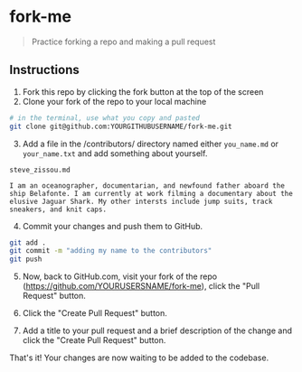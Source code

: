 # fork-me
> Practice forking a repo and making a pull request

## Instructions

1. Fork this repo by clicking the fork button at the top of the screen
2. Clone your fork of the repo to your local machine

```bash
# in the terminal, use what you copy and pasted
git clone git@github.com:YOURGITHUBUSERNAME/fork-me.git
```

3. Add a file in the /contributors/ directory named either `you_name.md` or `your_name.txt` and add something about yourself.

```
steve_zissou.md

I am an oceanographer, documentarian, and newfound father aboard the ship Belafonte. I am currently at work filming a documentary about the elusive Jaguar Shark. My other intersts include jump suits, track sneakers, and knit caps.
```

4. Commit your changes and push them to GitHub.

```bash
git add .
git commit -m "adding my name to the contributors"
git push
```

5. Now, back to GitHub.com, visit your fork of the repo (https://github.com/YOURUSERSNAME/fork-me), click the "Pull Request" button.

6. Click the "Create Pull Request" button.


7. Add a title to your pull request and a brief description of the change and click the "Create Pull Request" button.

That's it! Your changes are now waiting to be added to the codebase.
